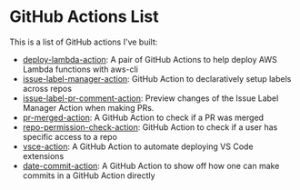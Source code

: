 # GitHub Actions List

This is a list of GitHub actions I've built:

* [deploy-lambda-action](https://github.com/lannonbr/deploy-lambda-action): A pair of GitHub Actions to help deploy AWS Lambda functions with aws-cli 
* [issue-label-manager-action](https://github.com/lannonbr/issue-label-manager-action): GitHub Action to declaratively setup labels across repos
* [issue-label-pr-comment-action](https://github.com/lannonbr/issue-label-pr-comment-action): Preview changes of the Issue Label Manager Action when making PRs.
* [pr-merged-action](https://github.com/lannonbr/pr-merged-action):  A GitHub Action to check if a PR was merged 
* [repo-permission-check-action](https://github.com/lannonbr/repo-permission-check-action): GitHub Action to check if a user has specific access to a repo
* [vsce-action](https://github.com/lannonbr/vsce-action): A GitHub Action to automate deploying VS Code extensions
* [date-commit-action](https://github.com/lannonbr/date-commit-action): A GitHub Action to show off how one can make commits in a GitHub Action directly
